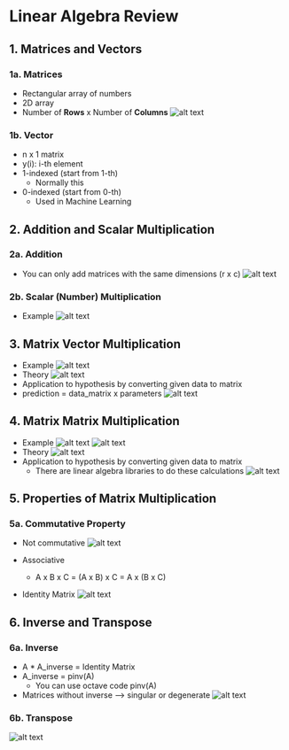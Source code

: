 # Linear Algebra Review

## 1. Matrices and Vectors

### 1a. Matrices
- Rectangular array of numbers
- 2D array
- Number of **Rows** x Number of **Columns**
![alt text](matrices.png)


### 1b. Vector 
- n x 1 matrix
- y(i): i-th element
- 1-indexed (start from 1-th)
    - Normally this
- 0-indexed (start from 0-th)
    - Used in Machine Learning

## 2. Addition and Scalar Multiplication

### 2a. Addition
- You can only add matrices with the same dimensions (r x c)
![alt text](matrices_add.png)

### 2b. Scalar (Number) Multiplication
- Example
![alt text](matrices_scalar_multiply.png)

## 3. Matrix Vector Multiplication
- Example
![alt text](matrices_vector_multiply.png)
- Theory
![alt text](matrices_vector_multiply2.png)
- Application to hypothesis by converting given data to matrix
- prediction = data_matrix x parameters
![alt text](matrices_vector_multiply_convert.png)


## 4. Matrix Matrix Multiplication
- Example
![alt text](matrix_matrix.png)
![alt text](matrix_matrix3.png)
- Theory 
![alt text](matrix_matrix2.png)
- Application to hypothesis by converting given data to matrix
    - There are linear algebra libraries to do these calculations
![alt text](matrix_matrix4.png)



## 5. Properties of Matrix Multiplication

### 5a. Commutative Property
- Not commutative
![alt text](commutative.png)

- Associative
    - A x B x C = (A x B) x C = A x (B x C)

- Identity Matrix
![alt text](matrix_properties.png)

## 6. Inverse and Transpose

### 6a. Inverse
- A * A_inverse = Identity Matrix
- A_inverse = pinv(A) 
    - You can use octave code pinv(A)
- Matrices without inverse --> singular or degenerate
![alt text](inverse.png)

### 6b. Transpose
![alt text](transpose.png)

